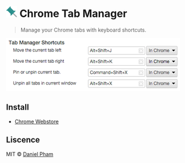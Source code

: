 # <img src="src/imgs/128.png" width="30"> Chrome Tab Manager

> Manage your Chrome tabs with keyboard shortcuts.

![](screenshot.png)

## Install

- [Chrome Webstore](https://chrome.google.com/webstore/detail/oofoadncochbkbpebpbndghocapamchi)

## Liscence
MIT © [Daniel Pham](https://danhp.github.io)
